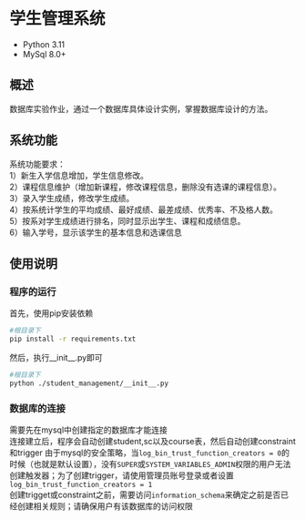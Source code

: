 # 学生管理系统

- Python 3.11
- MySql 8.0+

## 概述
数据库实验作业，通过一个数据库具体设计实例，掌握数据库设计的方法。  

## 系统功能
系统功能要求：  
1）新生入学信息增加，学生信息修改。  
2）课程信息维护（增加新课程，修改课程信息，删除没有选课的课程信息）。  
3）录入学生成绩，修改学生成绩。  
4）按系统计学生的平均成绩、最好成绩、最差成绩、优秀率、不及格人数。  
5）按系对学生成绩进行排名，同时显示出学生、课程和成绩信息。  
6）输入学号，显示该学生的基本信息和选课信息  

## 使用说明
### 程序的运行
首先，使用pip安装依赖
```bash
#根目录下
pip install -r requirements.txt
```

然后，执行__init__.py即可
```bash
#根目录下
python ./student_management/__init__.py
```
### 数据库的连接
需要先在mysql中创建指定的数据库才能连接  
连接建立后，程序会自动创建student,sc以及course表，然后自动创建constraint和trigger
由于mysql的安全策略，当`log_bin_trust_function_creators = 0`的时候（也就是默认设置），没有`SUPER`或`SYSTEM_VARIABLES_ADMIN`权限的用户无法创建触发器；为了创建trigger，请使用管理员账号登录或者设置`log_bin_trust_function_creators = 1`  
创建trigget或constraint之前，需要访问`information_schema`来确定之前是否已经创建相关规则；请确保用户有该数据库的访问权限  